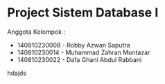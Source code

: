 # Project Sistem Database I
Anggota Kelompok :
* 140810230008 -  Robby Azwan Saputra
* 140810230014 - Muhammad Zahran Muntazar
* 140810230022 - Dafa Ghani Abdul Rabbani

hdajds

